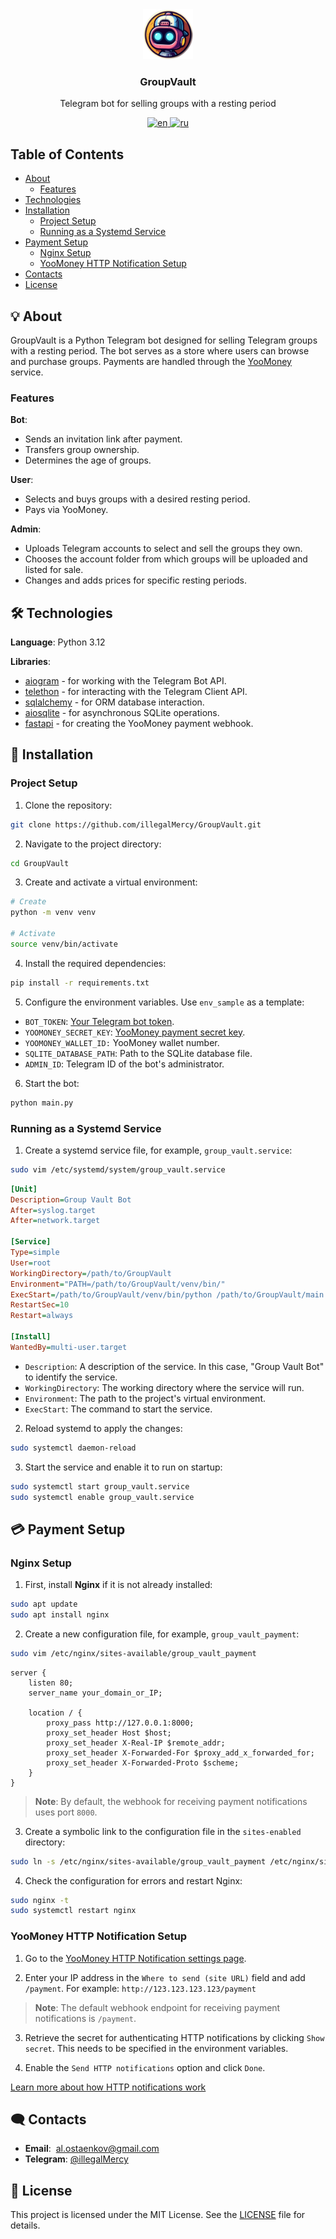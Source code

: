 <div align="center">
  <a href="https://github.com/illegalMercy/GroupVault">
    <img src="logo.png" alt="Logo" width="80" height="80">
  </a>

  <h3 align="center">GroupVault</h3>

  <p align="center">
    Telegram bot for selling groups with a resting period
  </p>
  <a href="https://github.com/illegalMercy/GroupVault/blob/main/README.md">
    <img src="https://img.shields.io/badge/lang-en-blue.svg" alt='en'></img>
  </a>
  <a href="https://github.com/illegalMercy/GroupVault/blob/main/README.ru.md">
    <img src="https://img.shields.io/badge/язык-ru-green.svg" alt='ru'></img>
  </a>
</div>

## Table of Contents
- [About](#-about)
  - [Features](#features) 
- [Technologies](#%EF%B8%8F-technologies)
- [Installation](#-installation)
  - [Project Setup](#project-setup)
  - [Running as a Systemd Service](#running-as-a-systemd-service)
- [Payment Setup](#-payment-setup)
  - [Nginx Setup](#nginx-setup)
  - [YooMoney HTTP Notification Setup](#yoomoney-http-notification-setup) 
- [Contacts](#%EF%B8%8F-contacts)
- [License](#-license)

## 💡 About

GroupVault is a Python Telegram bot designed for selling Telegram groups with a resting period. The bot serves as a store where users can browse and purchase groups. Payments are handled through the [YooMoney](https://yoomoney.ru) service.

### Features

**Bot**:
  - Sends an invitation link after payment.
  - Transfers group ownership.
  - Determines the age of groups.

**User**:
  - Selects and buys groups with a desired resting period.
  - Pays via YooMoney.

**Admin**:
  - Uploads Telegram accounts to select and sell the groups they own.
  - Chooses the account folder from which groups will be uploaded and listed for sale.
  - Changes and adds prices for specific resting periods.

## 🛠️ Technologies

**Language**: Python 3.12

**Libraries**:
- [aiogram](https://pypi.org/project/aiogram/) - for working with the Telegram Bot API.
- [telethon](https://pypi.org/project/Telethon/) - for interacting with the Telegram Client API.
- [sqlalchemy](https://pypi.org/project/SQLAlchemy/) - for ORM database interaction.
- [aiosqlite](https://pypi.org/project/aiosqlite/) - for asynchronous SQLite operations.
- [fastapi](https://pypi.org/project/fastapi/) - for creating the YooMoney payment webhook.

## 🚀 Installation 

### Project Setup 

1. Clone the repository:
```bash
git clone https://github.com/illegalMercy/GroupVault.git
```

2. Navigate to the project directory:
```bash
cd GroupVault
```

3. Create and activate a virtual environment:
```bash
# Create
python -m venv venv

# Activate
source venv/bin/activate
```

4. Install the required dependencies:
```bash
pip install -r requirements.txt
```

5. Configure the environment variables. Use `env_sample` as a template:
- `BOT_TOKEN`: [Your Telegram bot token](https://t.me/BotFather).
- `YOOMONEY_SECRET_KEY`: [YooMoney payment secret key](https://yoomoney.ru/transfer/myservices/http-notification).
- `YOOMONEY_WALLET_ID:` YooMoney wallet number.
- `SQLITE_DATABASE_PATH`: Path to the SQLite database file.
- `ADMIN_ID`: Telegram ID of the bot's administrator.

6. Start the bot:
```bash
python main.py
```

### Running as a Systemd Service

1. Create a systemd service file, for example, `group_vault.service`:
```bash
sudo vim /etc/systemd/system/group_vault.service
```

```ini
[Unit]
Description=Group Vault Bot
After=syslog.target
After=network.target

[Service]
Type=simple
User=root
WorkingDirectory=/path/to/GroupVault
Environment="PATH=/path/to/GroupVault/venv/bin/"
ExecStart=/path/to/GroupVault/venv/bin/python /path/to/GroupVault/main.py
RestartSec=10
Restart=always

[Install]
WantedBy=multi-user.target
```
- `Description`: A description of the service. In this case, "Group Vault Bot" to identify the service.
- `WorkingDirectory`: The working directory where the service will run.
- `Environment`: The path to the project's virtual environment.
- `ExecStart`: The command to start the service.

2. Reload systemd to apply the changes:
```bash
sudo systemctl daemon-reload
```

3. Start the service and enable it to run on startup:
```bash
sudo systemctl start group_vault.service
sudo systemctl enable group_vault.service
```

## 💳 Payment Setup

### Nginx Setup

1. First, install **Nginx** if it is not already installed:
```bash
sudo apt update
sudo apt install nginx
```

2. Create a new configuration file, for example, `group_vault_payment`:
```bash
sudo vim /etc/nginx/sites-available/group_vault_payment
```

```nginx
server {
    listen 80;
    server_name your_domain_or_IP; 

    location / {
        proxy_pass http://127.0.0.1:8000;
        proxy_set_header Host $host;
        proxy_set_header X-Real-IP $remote_addr;
        proxy_set_header X-Forwarded-For $proxy_add_x_forwarded_for;
        proxy_set_header X-Forwarded-Proto $scheme;
    }
}
```

> **Note**:
> By default, the webhook for receiving payment notifications uses port `8000`.

3. Create a symbolic link to the configuration file in the `sites-enabled` directory:
```bash
sudo ln -s /etc/nginx/sites-available/group_vault_payment /etc/nginx/sites-enabled
```

4. Check the configuration for errors and restart Nginx:
```bash
sudo nginx -t
sudo systemctl restart nginx
```

### YooMoney HTTP Notification Setup

1. Go to the [YooMoney HTTP Notification settings page](https://yoomoney.ru/transfer/myservices/http-notification).

2. Enter your IP address in the `Where to send (site URL)` field and add `/payment`. For example: `http://123.123.123.123/payment`

>**Note**:
>The default webhook endpoint for receiving payment notifications is `/payment`.

3. Retrieve the secret for authenticating HTTP notifications by clicking `Show secret`. This needs to be specified in the environment variables.

4. Enable the `Send HTTP notifications` option and click `Done`.

[Learn more about how HTTP notifications work](https://yoomoney.ru/docs/wallet/using-api/notification-p2p-incoming)

## 🗨️ Contacts

- **Email**:  [al.ostaenkov@gmail.com](al.ostaenkov@gmail.com)
- **Telegram**:  [@illegalMercy](https://t.me/illegalMercy)

## 📃 License

This project is licensed under the MIT License. See the [LICENSE](https://github.com/illegalMercy/GroupVault/blob/main/LICENSE) file for details.
